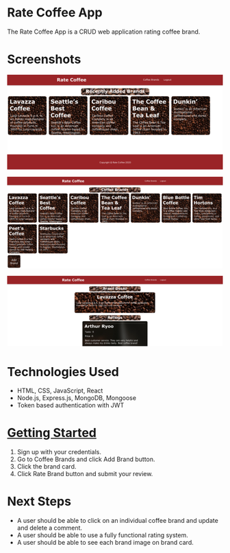 # Rate Coffee App
The Rate Coffee App is a CRUD web application rating coffee brand.

# Screenshots

![](public/images/image1.png)

![](public/images/image2.png)

![](public/images/image3.png)

# Technologies Used

- HTML, CSS, JavaScript, React
- Node.js, Express.js, MongoDB, Mongoose
- Token based authentication with JWT

# [Getting Started](http://rate-coffee-app.herokuapp.com/)

1. Sign up with your credentials.
1. Go to Coffee Brands and click Add Brand button.
1. Click the brand card.
1. Click Rate Brand button and submit your review.

# Next Steps

* A user should be able to click on an individual coffee brand and update and delete a comment.
* A user should be able to use a fully functional rating system.
* A user should be able to see each brand image on brand card.
